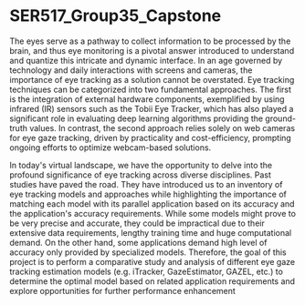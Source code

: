 # SER517_Group35_Capstone

The eyes serve as a pathway to collect information to be processed by the brain, and thus eye monitoring is a pivotal answer introduced to understand and quantize this intricate and dynamic interface. In an age governed by technology and daily interactions with screens and cameras, the importance of eye tracking as a solution cannot be overstated. Eye tracking techniques can be categorized into two fundamental approaches. The first is the integration of external hardware components, exemplified by using infrared (IR) sensors such as the Tobii Eye Tracker, which has also played a significant role in evaluating deep learning algorithms providing the ground-truth values. In contrast, the second approach relies solely on web cameras for eye gaze tracking, driven by practicality and cost-efficiency, prompting ongoing efforts to optimize webcam-based solutions.

In today's virtual landscape, we have the opportunity to delve into the profound significance of eye tracking across diverse disciplines. Past studies have paved the road. They have introduced us to an inventory of eye tracking models and approaches while highlighting the importance of matching each model with its parallel application based on its accuracy and the application's accuracy requirements. While some models might prove to be very precise and accurate, they could be impractical due to their extensive data requirements, lengthy training time and huge computational demand. On the other hand, some applications demand high level of accuracy only provided by specialized models. Therefore, the goal of this project is to perform a comparative study and analysis of different eye gaze tracking estimation models (e.g. iTracker, GazeEstimator, GAZEL, etc.) to determine the optimal model based on related application requirements and explore opportunities for further performance enhancement
